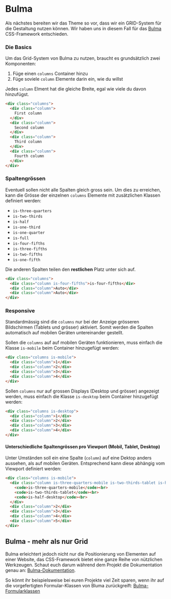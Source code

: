 # Bulma

Als nächstes bereiten wir das Theme so vor, dass wir ein GRID-System für die Gestaltung nutzen können. Wir haben uns in diesem Fall für das [Bulma](https://bulma.com) CSS-Framework entschieden.

### Die Basics
Um das Grid-System von Bulma zu nutzen, braucht es grundsätzlich zwei Komponenten:

1. Füge einen `columns` Container hinzu
2. Füge soviele `column` Elemente darin ein, wie du willst

Jedes `column` Elment hat die gleiche Breite, egal wie viele du davon hinzufügst.

```html
<div class="columns">
  <div class="column">
    First column
  </div>
  <div class="column">
    Second column
  </div>
  <div class="column">
    Third column
  </div>
  <div class="column">
    Fourth column
  </div>
</div>
```

### Spaltengrössen
Eventuell sollen nicht alle Spalten gleich gross sein. Um dies zu erreichen, kann die Grösse der einzelnen `columns` Elemente mit zusätzlichen Klassen definiert werden:

* `is-three-quarters`
* `is-two-thirds`
* `is-half`
* `is-one-third`
* `is-one-quarter`
* `is-full`
* `is-four-fifths`
* `is-three-fifths`
* `is-two-fifths`
* `is-one-fifth`

Die anderen Spalten teilen den **restlichen** Platz unter sich auf.

```html
<div class="columns">
  <div class="column is-four-fifths">is-four-fifths</div>
  <div class="column">Auto</div>
  <div class="column">Auto</div>
</div>
```

### Responsive
Standardmässig sind die `columns` nur bei der Anzeige grösseren Bildschirmen (Tablets und grösser) aktiviert. Somit werden die Spalten automatisch auf mobilen Geräten untereinander gestellt.

Sollen die `columns` auf auf mobilen Geräten funktionieren, muss einfach die Klasse `is-mobile` beim Container hinzugefügt werden:

```html
<div class="columns is-mobile">
  <div class="column">1</div>
  <div class="column">2</div>
  <div class="column">3</div>
  <div class="column">4</div>
</div>
```

Sollen `columns` nur auf grossen Displays (Desktop und grösser) angezeigt werden, muss einfach die Klasse `is-desktop` beim Container hinzugefügt werden:

```html
<div class="columns is-desktop">
  <div class="column">1</div>
  <div class="column">2</div>
  <div class="column">3</div>
  <div class="column">4</div>
</div>
```

#### Unterschiedliche Spaltengrössen pro Viewport (Mobil, Tablet, Desktop)

Unter Umständen soll ein eine Spalte (`column`) auf eine Dektop anders aussehen, als auf mobilen Geräten. Entsprechend kann diese abhängig vom Viewport definiert werden:

```html
<div class="columns is-mobile">
  <div class="column is-three-quarters-mobile is-two-thirds-tablet is-half-desktop">
    <code>is-three-quarters-mobile</code><br>
    <code>is-two-thirds-tablet</code><br>
    <code>is-half-desktop</code><br>
  </div>
  <div class="column">2</div>
  <div class="column">3</div>
  <div class="column">4</div>
  <div class="column">5</div>
</div>
```

## Bulma - mehr als nur Grid
Bulma erleichtert jedoch nicht nur die Positionierung von Elementen auf einer Website, das CSS-Framework bietet eine ganze Reihe von nützlichen Werkzeugen. Schaut euch darum während dem Projekt die Dokumentation genau an: [Bulma-Dokumentation](https://bulma.io/documentation/modifiers/).

So könnt ihr beispielsweise bei euren Projekte viel Zeit sparen, wenn ihr auf die vorgefertigten Formular-Klassen von Bluma zurückgreift: [Bulma-Formularklassen](https://bulma.io/documentation/form/)
